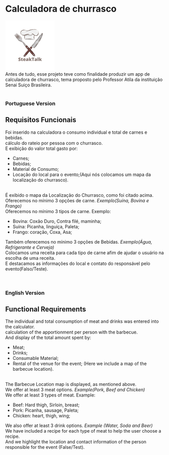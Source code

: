   # Calculadora de churrasco
  <img src="/images/logo2.png"><br>
  Antes de tudo, esse projeto teve como finalidade produzir um app de calculadora de churrasco, tema proposto pelo Professor Atila da instituição Senai Suiço Brasileira.<br><br>
  
  ### Portuguese Version
  ## Requisitos Funcionais
  Foi inserido na calculadora o consumo individual e total de carnes e bebidas.<br>
  cálculo do rateio por pessoa com o churrasco.<br>
  E exibição do valor total gasto por:<br>
  - Carnes;<br>
  - Bebidas;<br>
  - Material de Consumo;<br>
  - Locação do local para o evento;(Aqui nós colocamos um mapa da localização do churrasco).
  
  <br>É exibido o mapa da Localização do Churrasco, como foi citado acima.<br>
  Oferecemos no mínimo 3 opções de carne. *Exemplo(Suína, Bovina e Frango)*<br>
  Oferecemos no mínimo 3 tipos de carne.
  Exemplo:<br>
  - Bovina: Coxão Duro, Contra filé, maminha;<br>
  - Suína: Picanha, linguiça, Paleta;<br>
  - Frango: coração, Coxa, Asa;<br>
  
  Também oferecemos no mínimo 3 opções de Bebidas. *Exemplo(Água, Refrigerante e Cerveja)*<br>
  Colocamos uma receita para cada tipo de carne afim de ajudar o usuário na escolha de uma receita.<br>
  E destacamos as informações do local e contato do responsável pelo evento(Falso/Teste).<br><br><br>

  ### English Version
  ## Functional Requirements
  The individual and total consumption of meat and drinks was entered into the calculator.<br>
  calculation of the apportionment per person with the barbecue.<br>
  And display of the total amount spent by:<br>
  - Meat;<br>
  - Drinks;<br>
  - Consumable Material;<br>
  - Rental of the venue for the event; (Here we include a map of the barbecue location).
  
  <br>The Barbecue Location map is displayed, as mentioned above.<br>
  We offer at least 3 meat options. *Example(Pork, Beef and Chicken)*<br>
  We offer at least 3 types of meat.
  Example:<br>
  - Beef: Hard thigh, Sirloin, breast;<br>
  - Pork: Picanha, sausage, Paleta;<br>
  - Chicken: heart, thigh, wing;<br>
  
  We also offer at least 3 drink options. *Example (Water, Soda and Beer)*<br>
  We have included a recipe for each type of meat to help the user choose a recipe.<br>
  And we highlight the location and contact information of the person responsible for the event (False/Test).<br><br><br>
  


  
          




